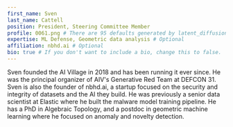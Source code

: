 ```yaml
---
first_name: Sven
last_name: Cattell
position: President, Steering Committee Member
profile: 0061.png # There are 95 defaults generated by latent_diffusion. The image will be automatically turned into a circle.
expertise: ML Defense, Geometric data analysis # Optional
affiliation: nbhd.ai # Optional
bio: true # If you don't want to include a bio, change this to false.
---
```


Sven founded the AI Village in 2018 and has been running it ever since. He was the principal organizer of AIV's Generative Red Team at DEFCON 31. Sven is also the founder of nbhd.ai, a startup focused on the security and integrity of datasets and the AI they build. He was previously a senior data scientist at Elastic where he built the malware model training pipeline. He has a PhD in Algebraic Topology, and a postdoc in geometric machine learning where he focused on anomaly and novelty detection.